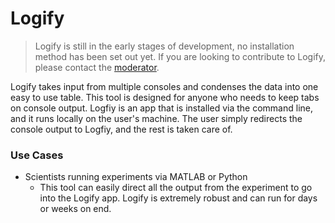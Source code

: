 # Logify

> Logify is still in the early stages of development, no installation method has been set out yet. If you are looking to contribute to Logify, please contact the [moderator](mailto:gbrad012@uottawa.ca). 

Logify takes input from multiple consoles and condenses the data into one easy to use table. This tool is designed for anyone who needs to keep tabs on console output. Logfiy is an app that is installed via the command line, and it runs locally on the user's machine. The user simply redirects the console output to Logfiy, and the rest is taken care of.

### Use Cases
- Scientists running experiments via MATLAB or Python
    - This tool can easily direct all the output from the experiment to go into the Logify app. Logify is extremely robust and can run for days or weeks on end.
